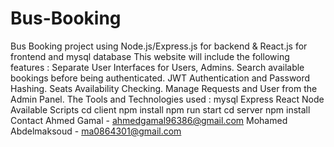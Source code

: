 # Bus-Booking
Bus Booking project using Node.js/Express.js for backend & React.js for frontend and mysql database
This website will include the following features :
Separate User Interfaces for Users, Admins.
Search available bookings before being authenticated.
JWT Authentication and Password Hashing.
Seats Availability Checking.
Manage Requests and User from the Admin Panel.
The Tools and Technologies used :
mysql
Express
React
Node
Available Scripts
cd client
npm install
npm run start
cd server
npm install
Contact
Ahmed Gamal - ahmedgamal96386@gmail.com
Mohamed Abdelmaksoud - ma0864301@gmail.com
